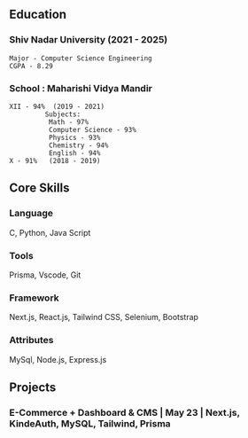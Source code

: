## Education
### Shiv Nadar University (2021 - 2025)
```
Major - Computer Science Engineering
CGPA - 8.29
```
### School : Maharishi Vidya Mandir 
```
XII - 94%  (2019 - 2021)
         Subjects:
          Math - 97%
          Computer Science - 93%
          Physics - 93%
          Chemistry - 94%
          English - 94%
X - 91%   (2018 - 2019)
```
## Core Skills
### Language
C, Python, Java Script
### Tools
Prisma, Vscode, Git
### Framework
Next.js, React.js, Tailwind CSS, Selenium, Bootstrap
### Attributes
MySql, Node.js, Express.js

## Projects
### E-Commerce + Dashboard & CMS | May 23 | Next.js, KindeAuth, MySQL, Tailwind, Prisma



